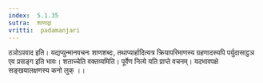 ```yaml
---
index:  5.1.35
sutra:  शाणाद्वा
vritti:  padamanjari
---
```


ठञोऽपवाद इति। यद्यप्युन्मानवचनः शाणशब्दः, तथाप्यार्हादित्यत्र क्रियापरिमाणस्य ग्रहणादस्यपि पर्युदासाट्ठञ एव प्रसङ्ग इति भावः।
शताच्चेति वक्तव्यमिति। पूर्वेण नित्ये यति प्राप्ते वचनम्। यदभावपक्षे सङ्खयालक्षणस्य कनो लुक् ।।

